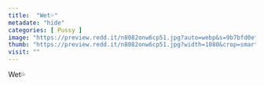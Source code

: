 ```yaml
---
title:  "Wet💦"
metadate: "hide"
categories: [ Pussy ]
image: "https://preview.redd.it/n8082onw6cp51.jpg?auto=webp&s=9b7bfd0ef5b72fc0cc2fdfc5d0793cf1a0353b00"
thumb: "https://preview.redd.it/n8082onw6cp51.jpg?width=1080&crop=smart&auto=webp&s=94446424c8be7059629559e47a2133359cf5a4e8"
visit: ""
---
```

Wet💦
